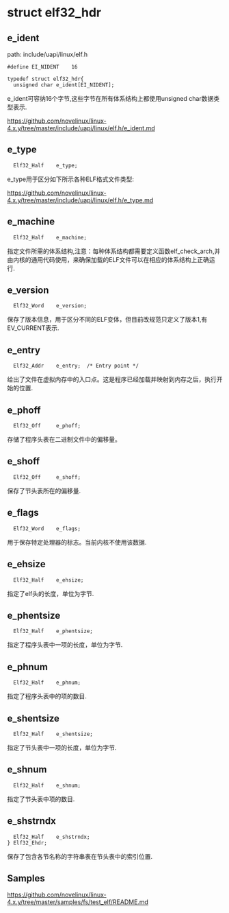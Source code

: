 struct elf32_hdr
========================================

e_ident
----------------------------------------

path: include/uapi/linux/elf.h
```
#define EI_NIDENT    16

typedef struct elf32_hdr{
  unsigned char e_ident[EI_NIDENT];
```

e_ident可容纳16个字节,这些字节在所有体系结构上都使用unsigned char数据类型表示.

https://github.com/novelinux/linux-4.x.y/tree/master/include/uapi/linux/elf.h/e_ident.md

e_type
----------------------------------------

```
  Elf32_Half    e_type;
```

e_type用于区分如下所示各种ELF格式文件类型:

https://github.com/novelinux/linux-4.x.y/tree/master/include/uapi/linux/elf.h/e_type.md

e_machine
----------------------------------------

```
  Elf32_Half    e_machine;
```

指定文件所需的体系结构,注意：每种体系结构都需要定义函数elf_check_arch,并
由内核的通用代码使用，来确保加载的ELF文件可以在相应的体系结构上正确运行.

e_version
----------------------------------------

```
  Elf32_Word    e_version;
```

保存了版本信息，用于区分不同的ELF变体，但目前改规范只定义了版本1,有EV_CURRENT表示.

e_entry
----------------------------------------

```
  Elf32_Addr    e_entry;  /* Entry point */
```

给出了文件在虚拟内存中的入口点。这是程序已经加载并映射到内存之后，执行开始的位置.

e_phoff
----------------------------------------

```
  Elf32_Off     e_phoff;
```

存储了程序头表在二进制文件中的偏移量。

e_shoff
----------------------------------------

```
  Elf32_Off     e_shoff;
```

保存了节头表所在的偏移量.

e_flags
----------------------------------------

```
  Elf32_Word    e_flags;
```

用于保存特定处理器的标志。当前内核不使用该数据.

e_ehsize
----------------------------------------

```
  Elf32_Half    e_ehsize;
```

指定了elf头的长度，单位为字节.

e_phentsize
----------------------------------------

```
  Elf32_Half    e_phentsize;
```

指定了程序头表中一项的长度，单位为字节.

e_phnum
----------------------------------------

```
  Elf32_Half    e_phnum;
```

指定了程序头表中的项的数目.

e_shentsize
----------------------------------------

```
  Elf32_Half    e_shentsize;
```

指定了节头表中一项的长度，单位为字节.

e_shnum
----------------------------------------

```
  Elf32_Half    e_shnum;
```

指定了节头表中项的数目.

e_shstrndx
----------------------------------------

```
  Elf32_Half    e_shstrndx;
} Elf32_Ehdr;
```

保存了包含各节名称的字符串表在节头表中的索引位置.

Samples
----------------------------------------

https://github.com/novelinux/linux-4.x.y/tree/master/samples/fs/test_elf/README.md
